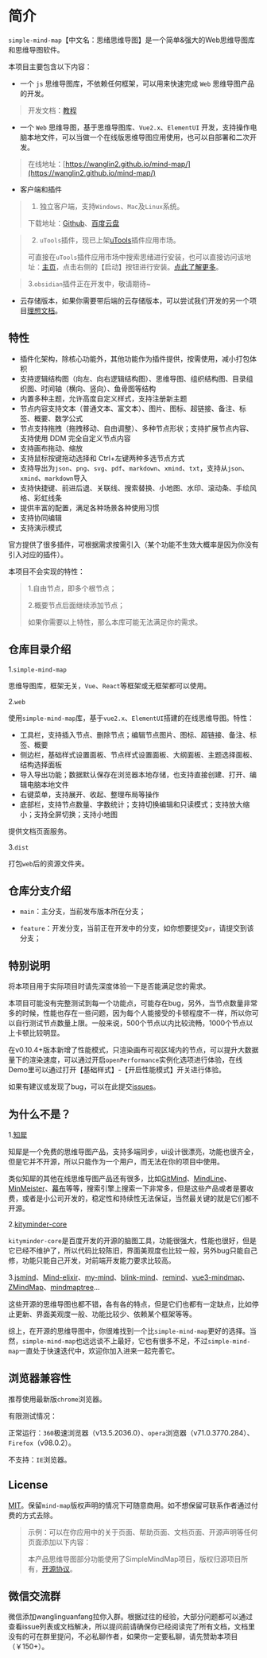 # 简介

`simple-mind-map`【中文名：思绪思维导图】是一个简单&强大的Web思维导图库和思维导图软件。

本项目主要包含以下内容：

- 一个 `js` 思维导图库，不依赖任何框架，可以用来快速完成 `Web` 思维导图产品的开发。

> 开发文档：[教程](../course/course1.md)

- 一个 `Web` 思维导图，基于思维导图库、`Vue2.x`、`ElementUI` 开发，支持操作电脑本地文件，可以当做一个在线版思维导图应用使用，也可以自部署和二次开发。

> 在线地址：[https://wanglin2.github.io/mind-map/](https://wanglin2.github.io/mind-map/)

- 客户端和插件

> 1. 独立客户端，支持`Windows`、`Mac`及`Linux`系统。
>
> 下载地址：[Github](https://github.com/wanglin2/mind-map/releases)、[百度云盘](https://pan.baidu.com/s/1huasEbKsGNH2Af68dvWiOg?pwd=3bp3)

> 2. `uTools`插件，现已上架[uTools](https://www.u.tools/)插件应用市场。
>
> 可直接在`uTools`插件应用市场中搜索思绪进行安装，也可以直接访问该地址：[主页](https://www.u-tools.cn/plugins/detail/%E6%80%9D%E7%BB%AA%E6%80%9D%E7%BB%B4%E5%AF%BC%E5%9B%BE/)，点击右侧的【启动】按钮进行安装。[点此了解更多](../client)。

> 3.`obsidian`插件正在开发中，敬请期待~

- 云存储版本，如果你需要带后端的云存储版本，可以尝试我们开发的另一个项目[理想文档](https://github.com/wanglin2/lx-doc)。

## 特性

- 插件化架构，除核心功能外，其他功能作为插件提供，按需使用，减小打包体积
- 支持逻辑结构图（向左、向右逻辑结构图）、思维导图、组织结构图、目录组织图、时间轴（横向、竖向）、鱼骨图等结构
- 内置多种主题，允许高度自定义样式，支持注册新主题
- 节点内容支持文本（普通文本、富文本）、图片、图标、超链接、备注、标签、概要、数学公式
- 节点支持拖拽（拖拽移动、自由调整）、多种节点形状；支持扩展节点内容、支持使用 DDM 完全自定义节点内容
- 支持画布拖动、缩放
- 支持鼠标按键拖动选择和 Ctrl+左键两种多选节点方式
- 支持导出为`json`、`png`、`svg`、`pdf`、`markdown`、`xmind`、`txt`，支持从`json`、`xmind`、`markdown`导入
- 支持快捷键、前进后退、关联线、搜索替换、小地图、水印、滚动条、手绘风格、彩虹线条
- 提供丰富的配置，满足各种场景各种使用习惯
- 支持协同编辑
- 支持演示模式

官方提供了很多插件，可根据需求按需引入（某个功能不生效大概率是因为你没有引入对应的插件）。

本项目不会实现的特性：

> 1.自由节点，即多个根节点；
>
> 2.概要节点后面继续添加节点；
>
> 如果你需要以上特性，那么本库可能无法满足你的需求。

## 仓库目录介绍

1.`simple-mind-map`

思维导图库，框架无关，`Vue`、`React`等框架或无框架都可以使用。

2.`web`

使用`simple-mind-map`库，基于`vue2.x`、`ElementUI`搭建的在线思维导图。特性：

-  工具栏，支持插入节点、删除节点；编辑节点图片、图标、超链接、备注、标签、概要
- 侧边栏，基础样式设置面板、节点样式设置面板、大纲面板、主题选择面板、结构选择面板
- 导入导出功能；数据默认保存在浏览器本地存储，也支持直接创建、打开、编辑电脑本地文件
- 右键菜单，支持展开、收起、整理布局等操作
- 底部栏，支持节点数量、字数统计；支持切换编辑和只读模式；支持放大缩小；支持全屏切换；支持小地图

提供文档页面服务。

3.`dist`

打包`web`后的资源文件夹。

## 仓库分支介绍

- `main`：主分支，当前发布版本所在分支；

- `feature`：开发分支，当前正在开发中的分支，如你想要提交`pr`，请提交到该分支；

## 特别说明

将本项目用于实际项目时请先深度体验一下是否能满足您的需求。

本项目可能没有完整测试到每一个功能点，可能存在bug，另外，当节点数量非常多的时候，性能也存在一些问题，因为每个人能接受的卡顿程度不一样，所以你可以自行测试节点数量上限。一般来说，500个节点以内比较流畅，1000个节点以上卡顿比较明显。

在v0.10.4+版本新增了性能模式，只渲染画布可视区域内的节点，可以提升大数据量下的渲染速度，可以通过开启`openPerformance`实例化选项进行体验，在线Demo里可以通过打开【基础样式】-【开启性能模式】开关进行体验。

如果有建议或发现了bug，可以在此提交[issues](https://github.com/wanglin2/mind-map/issues)。

## 为什么不是？

1.[知犀](https://www.zhixi.com/)

知犀是一个免费的思维导图产品，支持多端同步，ui设计很漂亮，功能也很齐全，但是它并不开源，所以只能作为一个用户，而无法在你的项目中使用。

类似知犀的其他在线思维导图产品还有很多，比如[GitMind](https://gitmind.cn/)、[MindLine](http://www.mindline.cn/)、[MinMeister](https://www.mindmeister.com/zh)、[幕布](https://mubu.com/)等等，搜索引擎上搜索一下非常多，但是这些产品或者是要收费，或者是小公司开发的，稳定性和持续性无法保证，当然最关键的就是它们都不开源。

2.[kityminder-core](https://github.com/fex-team/kityminder-core)

`kityminder-core`是百度开发的开源的脑图工具，功能很强大，性能也很好，但是它已经不维护了，所以代码比较陈旧，界面美观度也比较一般，另外bug只能自己修，功能只能自己开发，对前端开发能力要求比较高。

3.[jsmind](https://github.com/hizzgdev/jsmind)、[Mind-elixir](https://github.com/ssshooter/mind-elixir-core)、[my-mind](https://github.com/ondras/my-mind)、[blink-mind](https://github.com/awehook/blink-mind)、[remind](https://github.com/luvsic3/remind)、[vue3-mindmap](https://github.com/hellowuxin/vue3-mindmap)、[ZMindMap](https://github.com/zyascend/ZMindMap)、[mindmaptree](https://github.com/RockyRen/mindmaptree)...

这些开源的思维导图也都不错，各有各的特点，但是它们也都有一定缺点，比如停止更新、界面美观度一般、功能比较少、依赖某个框架等等。

综上，在开源的思维导图中，你很难找到一个比`simple-mind-map`更好的选择。当然，`simple-mind-map`也远远谈不上最好，它也有很多不足，不过`simple-mind-map`一直处于快速迭代中，欢迎你加入进来一起完善它。

## 浏览器兼容性

推荐使用最新版`chrome`浏览器。

有限测试情况：

正常运行：`360`极速浏览器（v13.5.2036.0）、`opera`浏览器（v71.0.3770.284）、`Firefox`（v98.0.2）。

不支持：`IE`浏览器。

## License

[MIT](https://github.com/wanglin2/mind-map/blob/main/LICENSE)。保留`mind-map`版权声明的情况下可随意商用。如不想保留可联系作者通过付费的方式去除。

> 示例：可以在你应用中的关于页面、帮助页面、文档页面、开源声明等任何页面添加以下内容：
>
> 本产品思维导图部分功能使用了SimpleMindMap项目，版权归源项目所有，[开源协议](https://github.com/wanglin2/mind-map/blob/main/LICENSE)。

## 微信交流群

微信添加wanglinguanfang拉你入群。根据过往的经验，大部分问题都可以通过查看issue列表或文档解决，所以提问前请确保你已经阅读完了所有文档，文档里没有的可在群里提问，不必私聊作者，如果你一定要私聊，请先赞助本项目（￥150+）。